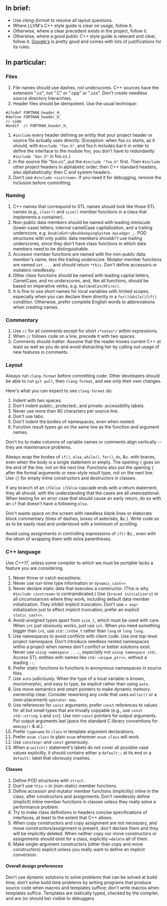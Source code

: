 ## In brief:
* Use *clang-format* to resolve all layout questions.
* Where LLVM's C++ style guide is clear on usage, follow it.
* Otherwise, where a clear precedent exists in the project, follow it.
* Otherwise, where a good public C++ style guide is relevant and clear,
  follow it.  [Google's](https://google.github.io/styleguide/cppguide.html)
  is pretty good and comes with lots of justifications for its rules.
## In particular:
### Files
1. File names should use dashes, not underscores.  C++ sources have the
extension ".cc", not ".C" or ".cpp" or ".cxx".  Don't create needless
source directory hierarchies.
1. Header files should be idempotent.  Use the usual technique:
```
#ifndef FORTRAN_header_H_
#define FORTRAN_header_H_
// code
#endif  // FORTRAN_header_H_
```
1. `#include` every header defining an entity that your project header or source
file actually uses directly.  (Exception: when foo.cc starts, as it should,
with `#include "foo.h"`, and foo.h includes bar.h in order to define the
interface to the module foo, you don't have to redundantly `#include "bar.h"`
in foo.cc.)
1. In the source file "foo.cc", put the `#include "foo.h"` first.
Then `#include` other project headers in alphabetic order; then C++ standard
headers, also alphabetically; then C and system headers.
1. Don't use `#include <iostream>`.  If you need it for debugging,
remove the inclusion before committing.
### Naming
1. C++ names that correspond to STL names should look like those STL names
(e.g., `clear()` and `size()` member functions in a class that implements
a container).
1. Non-public data members should be named with leading miniscule (lower-case)
letters, internal camelCase capitalization, and a trailing underscore,
e.g. `DoubleEntryBookkeepingSystem myLedger_;`.  POD structures with
only public data members shouldn't use trailing underscores, since they
don't have class functions in which data members need to be distinguishable.
1. Accessor member functions are named with the non-public data member's name,
less the trailing underscore.  Mutator member functions are named `set_...`
and should return `*this`.  Don't define accessors or mutators needlessly.
1. Other class functions should be named with leading capital letters,
CamelCase, and no underscores, and, like all functions, should be based
on imperative verbs, e.g. `HaltAndCatchFire()`.
1. It is fine to use short names for local variables with limited scopes,
especially when you can declare them directly in a `for()`/`while()`/`if()`
condition.  Otherwise, prefer complete English words to abbreviations
when creating names.
### Commentary
1. Use `//` for all comments except for short `/*notes*/` within expressions.
1. When `//` follows code on a line, precede it with two spaces.
1. Comments should matter.  Assume that the reader knows current C++ at least as
well as you do and avoid distracting her by calling out usage of new
features in comments.
### Layout
Always run `clang-format` before committing code.  Other developers should
be able to run `git pull`, then `clang-format`, and see only their own
changes.

Here's what you can expect to see `clang-format` do:
1. Indent with two spaces.
1. Don't indent public:, protected:, and private:
accessibility labels.
1. Never use more than 80 characters per source line.
1. Don't use tabs.
1. Don't indent the bodies of namespaces, even when nested.
1. Function result types go on the same line as the function and argument
names.

Don't try to make columns of variable names or comments
align vertically -- they are maintenance problems.

Always wrap the bodies of `if()`, `else`, `while()`, `for()`, `do`, &c.
with braces, even when the body is a single statement or empty.  The
opening `{` goes on
the end of the line, not on the next line.  Functions also put the opening
`{` after the formal arguments or new-style result type, not on the next
line.  Use `{}` for empty inline constructors and destructors in classes.

If any branch of an `if`/`else if`/`else` cascade ends with a return statement,
they all should, with the understanding that the cases are all unexceptional.
When testing for an error case that should cause an early return, do so with
an `if` that doesn't have a following `else`.

Don't waste space on the screen with needless blank lines or elaborate block
commentary (lines of dashes, boxes of asterisks, &c.).  Write code so as to be
easily read and understood with a minimum of scrolling.

Avoid using assignments in controlling expressions of `if()` &c., even with
the idiom of wrapping them with extra parentheses.
### C++ language
Use *C++17*, unless some compiler to which we must be portable lacks a feature
you are considering.
1. Never throw or catch exceptions.
1. Never use run-time type information or `dynamic_cast<>`.
1. Never declare static data that executes a constructor.
   (This is why `#include <iostream>` is contraindicated.)
Use `{braced initializers}` in all circumstances where they work, including
default data member initialization.  They inhibit implicit truncation.
Don't use `= expr` initialization just to effect implicit truncation;
prefer an explicit `static_cast<>`.
1. Avoid unsigned types apart from `size_t`, which must be used with care.
When `int` just obviously works, just use `int`.  When you need something
bigger than `int`, use `std::int64_t` rather than `long` or `long long`.
1. Use namespaces to avoid conflicts with client code.  Use one top-level
project namespace.  Don't introduce needless nested namespaces within a
project when names don't conflict or better solutions exist.  Never use
`using namespace ...;`, especially not `using namespace std;`.  Access
STL entities with names like `std::unique_ptr<>`, without a leading `::`.
1. Prefer static functions to functions in anonymous namespaces in source files.
1. Use `auto` judiciously.  When the type of a local variable is known,
monomorphic, and easy to type, be explicit rather than using `auto`.
1. Use move semantics and smart pointers to make dynamic memory ownership
clear.  Consider reworking any code that uses `malloc()` or a (non-placement)
`operator new`.
1. Use references for `const` arguments; prefer `const` references to values for
all but small types that are trivially copyable (e.g., use `const std::string &`
and `int`).  Use non-`const` pointers for output arguments.  Put output arguments
last (_pace_ the standard C library conventions for `memcpy()` & al.).
1. Prefer `typename` to `class` in template argument declarations.
1. Prefer `enum class` to plain `enum` wherever `enum class` will work.
1. Use `constexpr` and `const` generously.
1. When a `switch()` statement's labels do not cover all possible case values
explicitly, it should contains either a `default:;` at its end or a
`default:` label that obviously crashes.
#### Classes
1. Define POD structures with `struct`.
1. Don't use `this->` in (non-static) member functions.
1. Define accessor and mutator member functions (implicitly) inline in the
class, after constructors and assignments.  Don't needlessly define
(implicit) inline member functions in classes unless they really solve a
performance problem.
1. Try to make class definitions in headers concise specifications of
interfaces, at least to the extent that C++ allows.
1. When copy constructors and copy assignment are not necessary,
and move constructors/assignment is present, don't declare them and they
will be implicitly deleted.  When neither copy nor move constructors
or assignments should exist for a class, explicitly `=delete` all of them.
1. Make single-argument constructors (other than copy and move constructors)
explicit unless you really want to define an implicit conversion.
#### Overall design preferences
Don't use dynamic solutions to solve problems that can be solved at
build time; don't solve build time problems by writing programs that
produce source code when macros and templates suffice; don't write macros
when templates suffice.  Templates are statically typed, checked by the
compiler, and are (or should be) visible to debuggers.
